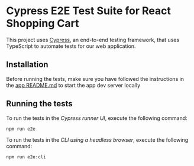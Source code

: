 # Cypress E2E Test Suite for React Shopping Cart

This project uses [Cypress](https://www.cypress.io/), an end-to-end testing framework, that uses TypeScript to automate tests for our web application.

## Installation

Before running the tests, make sure you have followed the instructions in the [app README.md](../README.md) to start the app dev server locally

## Running the tests

To run the tests in the _Cypress runner UI_, execute the following command:

```
npm run e2e
```

To run the tests in the _CLI using a headless browser_, execute the following command:

```
npm run e2e:cli
```
